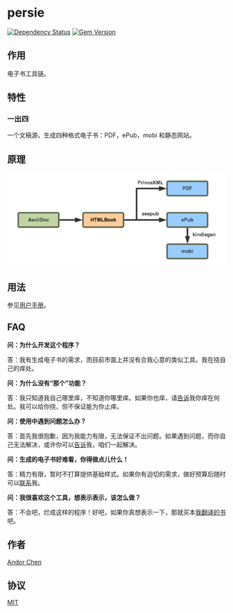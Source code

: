 # persie

[![Dependency Status](https://gemnasium.com/AndorChen/persie.svg)](https://gemnasium.com/AndorChen/persie)
[![Gem Version](https://badge.fury.io/rb/persie.svg)](http://badge.fury.io/rb/persie)

## 作用

电子书工具链。

## 特性

### 一出四

一个文稿源，生成四种格式电子书：PDF，ePub，mobi 和静态网站。

## 原理

![](workflow.png)

## 用法

参见[用户手册](http://andorchen.github.io/persie-manual/)。

## FAQ

**问：为什么开发这个程序？**

答：我有生成电子书的需求，而目前市面上并没有合我心意的类似工具。我在挠自己的痒处。

**问：为什么没有“那个”功能？**

答：我只知道我自己哪里痒，不知道你哪里痒。如果你也痒，请[告诉](https://github.com/AndorChen/persie/issues)我你痒在何处。我可以给你挠，但不保证能为你止痒。

**问：使用中遇到问题怎么办？**

答：首先我很抱歉，因为我能力有限，无法保证不出问题。如果遇到问题，而你自己无法解决，或许你可以[告诉](https://github.com/AndorChen/persie/issues)我，咱们一起解决。

**问：生成的电子书好难看，你得做点儿什么！**

答：精力有限，暂时不打算提供基础样式。如果你有迫切的需求，做好预算后随时可以[联系](mailto:andor.chen.27@gmail.com)我。

**问：我很喜欢这个工具，想表示表示，该怎么做？**

答：不会吧，烂成这样的程序！好吧，如果你真想表示一下，那就买本[我翻译的书](https://selfstore.io/~andor)吧。

## 作者

[Andor Chen](http://about.ac)

## 协议

[MIT](LICENSE)

